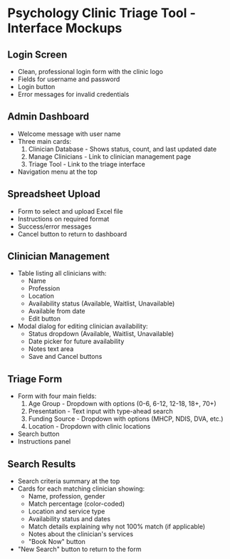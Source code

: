 # Psychology Clinic Triage Tool - Interface Mockups

## Login Screen
- Clean, professional login form with the clinic logo
- Fields for username and password
- Login button
- Error messages for invalid credentials

## Admin Dashboard
- Welcome message with user name
- Three main cards:
  1. Clinician Database - Shows status, count, and last updated date
  2. Manage Clinicians - Link to clinician management page
  3. Triage Tool - Link to the triage interface
- Navigation menu at the top

## Spreadsheet Upload
- Form to select and upload Excel file
- Instructions on required format
- Success/error messages
- Cancel button to return to dashboard

## Clinician Management
- Table listing all clinicians with:
  - Name
  - Profession
  - Location
  - Availability status (Available, Waitlist, Unavailable)
  - Available from date
  - Edit button
- Modal dialog for editing clinician availability:
  - Status dropdown (Available, Waitlist, Unavailable)
  - Date picker for future availability
  - Notes text area
  - Save and Cancel buttons

## Triage Form
- Form with four main fields:
  1. Age Group - Dropdown with options (0-6, 6-12, 12-18, 18+, 70+)
  2. Presentation - Text input with type-ahead search
  3. Funding Source - Dropdown with options (MHCP, NDIS, DVA, etc.)
  4. Location - Dropdown with clinic locations
- Search button
- Instructions panel

## Search Results
- Search criteria summary at the top
- Cards for each matching clinician showing:
  - Name, profession, gender
  - Match percentage (color-coded)
  - Location and service type
  - Availability status and dates
  - Match details explaining why not 100% match (if applicable)
  - Notes about the clinician's services
  - "Book Now" button
- "New Search" button to return to the form

